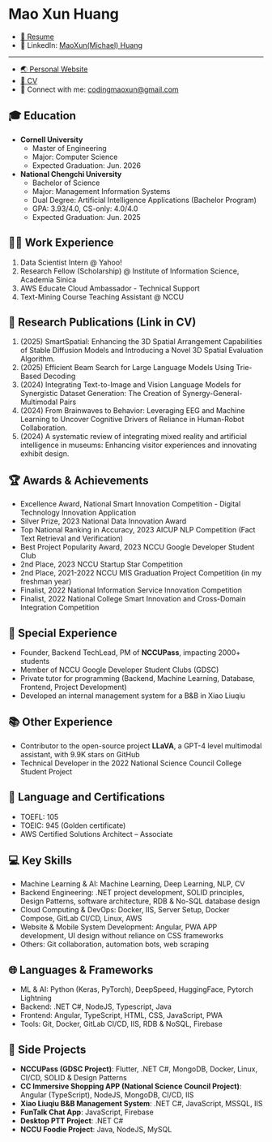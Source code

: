# Mao Xun Huang
* [📄 Resume](https://drive.google.com/file/d/1hLirWC5LMIzjnbi6YcB9cGvBLD8Do5GP/view?usp=drive_link)
* 💼 LinkedIn: [MaoXun(Michael) Huang](https://www.linkedin.com/in/maoxun-huang-a77913268/)
---
* [🌏 Personal Website](https://mao-code.github.io/about/)
* [📄 CV](https://drive.google.com/file/d/14bMJMFUG4vz3fpQEoJtRrG0Egd19fIah/view?usp=drive_link)
* 📧 Connect with me: [codingmaoxun@gmail.com](mailto:codingmaoxun@gmail.com)
  
## 🎓 Education
- **Cornell University**
  - Master of Engineering
  - Major: Computer Science
  - Expected Graduation: Jun. 2026
- **National Chengchi University**
  - Bachelor of Science
  - Major: Management Information Systems
  - Dual Degree: Artificial Intelligence Applications (Bachelor Program)
  - GPA: 3.93/4.0, CS-only: 4.0/4.0
  - Expected Graduation: Jun. 2025

## 👨‍💻 Work Experience
1. Data Scientist Intern @ Yahoo!
2. Research Fellow (Scholarship) @ Institute of Information Science, Academia Sinica
3. AWS Educate Cloud Ambassador - Technical Support
4. Text-Mining Course Teaching Assistant @ NCCU

## 🔬 Research Publications (Link in CV)
1. (2025) SmartSpatial: Enhancing the 3D Spatial Arrangement Capabilities of Stable Diffusion Models and Introducing a Novel 3D Spatial Evaluation Algorithm.
2. (2025) Efficient Beam Search for Large Language Models Using Trie-Based Decoding
3. (2024) Integrating Text-to-Image and Vision Language Models for Synergistic Dataset Generation: The Creation of Synergy-General-Multimodal Pairs
4. (2024) From Brainwaves to Behavior: Leveraging EEG and Machine Learning to Uncover Cognitive Drivers of Reliance in Human-Robot Collaboration.
5. (2024) A systematic review of integrating mixed reality and artificial intelligence in museums: Enhancing visitor experiences and innovating exhibit design.

## 🏆 Awards & Achievements
- Excellence Award, National Smart Innovation Competition - Digital Technology Innovation Application
- Silver Prize, 2023 National Data Innovation Award
- Top National Ranking in Accuracy, 2023 AICUP NLP Competition (Fact Text Retrieval and Verification)
- Best Project Popularity Award, 2023 NCCU Google Developer Student Club
- 2nd Place, 2023 NCCU Startup Star Competition
- 2nd Place, 2021-2022 NCCU MIS Graduation Project Competition (in my freshman year)
- Finalist, 2022 National Information Service Innovation Competition
- Finalist, 2022 National College Smart Innovation and Cross-Domain Integration Competition

## 👔 Special Experience
- Founder, Backend TechLead, PM of **NCCUPass**, impacting 2000+ students
- Member of NCCU Google Developer Student Clubs (GDSC)
- Private tutor for programming (Backend, Machine Learning, Database, Frontend, Project Development)
- Developed an internal management system for a B&B in Xiao Liuqiu

## 📚 Other Experience
- Contributor to the open-source project **LLaVA**, a GPT-4 level multimodal assistant, with 9.9K stars on GitHub
- Technical Developer in the 2022 National Science Council College Student Project

## 📜 Language and Certifications
- TOEFL: 105
- TOEIC: 945 (Golden certificate)
- AWS Certified Solutions Architect – Associate

## 💻 Key Skills
- Machine Learning & AI: Machine Learning, Deep Learning, NLP, CV
- Backend Engineering: .NET project development, SOLID principles, Design Patterns, software architecture, RDB & No-SQL database design
- Cloud Computing & DevOps: Docker, IIS, Server Setup, Docker Compose, GitLab CI/CD, Linux, AWS
- Website & Mobile System Development: Angular, PWA APP development, UI design without reliance on CSS frameworks
- Others: Git collaboration, automation bots, web scraping

## 🌐 Languages & Frameworks
- ML & AI: Python (Keras, PyTorch), DeepSpeed, HuggingFace, Pytorch Lightning
- Backend: .NET C#, NodeJS, Typescript, Java
- Frontend: Angular, TypeScript, HTML, CSS, JavaScript, PWA
- Tools: Git, Docker, GitLab CI/CD, IIS, RDB & NoSQL, Firebase

## 🚀 Side Projects
- **NCCUPass (GDSC Project)**: Flutter, .NET C#, MongoDB, Docker, Linux, CI/CD, SOLID & Design Patterns
- **CC Immersive Shopping APP (National Science Council Project)**: Angular (TypeScript), NodeJS, MongoDB, CI/CD, IIS
- **Xiao Liuqiu B&B Management System**: .NET C#, JavaScript, MSSQL, IIS
- **FunTalk Chat App**: JavaScript, Firebase
- **Desktop PTT Project**: .NET C#
- **NCCU Foodie Project**: Java, NodeJS, MySQL

